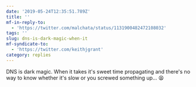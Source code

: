 ```yaml
---
date: '2019-05-24T12:35:51.789Z'
title: ''
mf-in-reply-to:
  - 'https://twitter.com/malchata/status/1131900482472108032'
tags: ''
slug: dns-is-dark-magic-when-it
mf-syndicate-to:
  - 'https://twitter.com/keithjgrant'
category: replies
---
```

DNS is dark magic. When it takes it&#39;s sweet time propagating and there&#39;s no way to know whether it&#39;s slow or you screwed something up… 😫
